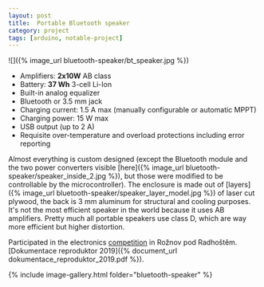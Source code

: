 ```yaml
---
layout: post
title:  Portable Bluetooth speaker
category: project
tags: [arduino, notable-project]
---
```


![]({% image_url bluetooth-speaker/bt_speaker.jpg %})

* Amplifiers: **2x10W** AB class
* Battery: **37 Wh** 3-cell Li-Ion
* Built-in analog equalizer
* Bluetooth or 3.5 mm jack
* Charging current: 1.5 A max (manually configurable or automatic MPPT)
* Charging power: 15 W max
* USB output (up to 2 A)
* Requisite over-temperature and overload protections including error reporting


Almost everything is custom designed (except the Bluetooth module and the two power converters visible [here]({% image_url bluetooth-speaker/speaker_inside_2.jpg %}), but those were modified to be controllable by the microcontroller). The enclosure is made out of [layers]({% image_url bluetooth-speaker/speaker_layer_model.jpg %}) of laser cut plywood, the back is 3 mm aluminum for structural and cooling purposes. It's not the most efficient speaker in the world because it uses AB amplifiers. Pretty much all portable speakers use class D, which are way more efficient but higher distortion.


Participated in the electronics [competition](https://www.roznovskastredni.cz/aktuality/mistrovstvi-cr-v-radiotelektronice-deti-a-mladeze-2019) in Rožnov pod Radhoštěm. [Dokumentace reproduktor 2019]({% document_url dokumentace_reproduktor_2019.pdf %}).


{% include image-gallery.html folder="bluetooth-speaker" %}
